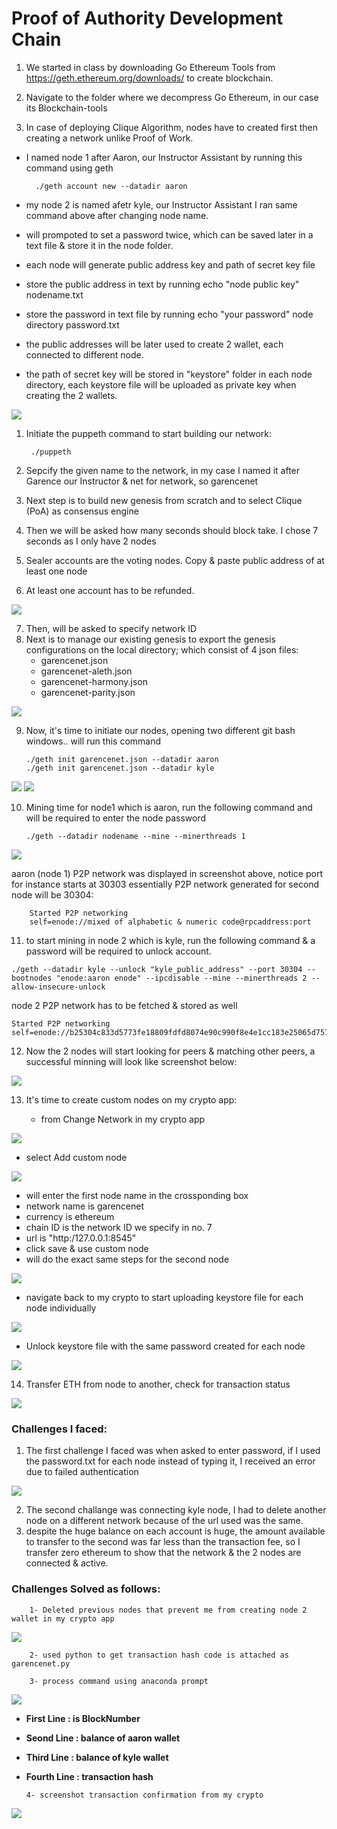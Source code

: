 # Proof of Authority Development Chain

1. We started in class by downloading Go Ethereum Tools from https://geth.ethereum.org/downloads/
to create blockchain.

2. Navigate to the folder where we decompress Go Ethereum, in our case its Blockchain-tools
3. In case of deploying Clique Algorithm, nodes have to created first then creating a network unlike Proof of Work.

- I named node 1 after Aaron, our Instructor Assistant by running this command using geth

        ./geth account new --datadir aaron
- my node 2 is named afetr kyle, our Instructor Assistant I ran same command above after changing node name.
- will prompoted to set a password twice, which can be saved later in a text file & store it in the node folder.
- each node will generate public address key and path of secret key file
- store the public address  in text by running echo "node public key" nodename.txt
- store the password in text file by running echo "your password" node directory password.txt
- the public addresses will be later used to create 2 wallet, each connected to different node.
- the path of secret key will be stored in "keystore" folder in each node directory, each keystore file will be uploaded as private key when creating the 2 wallets.

![](Images/1.jpg)
1. Initiate the puppeth command to start building our network:
   
        ./puppeth
2. Sepcify the given name to the network, in my case I named it after Garence our Instructor & net for network, so garencenet
3. Next step is to build new genesis from scratch and to select Clique (PoA) as consensus engine
4. Then we will be asked how many seconds should block take. I chose 7 seconds as I only have 2 nodes
5. Sealer accounts are the voting nodes. Copy & paste public address of at least one node
6. At least one account has to be refunded.


![](Images/2.jpg)

7. Then, will be asked to specify network ID
8. Next is to manage our existing genesis to export the genesis configurations on the local directory; which consist of 4 json files:
   - garencenet.json 
   - garencenet-aleth.json
   - garencenet-harmony.json
   - garencenet-parity.json

![](Images/3.jpg)

9.  Now, it's time to initiate our nodes, opening two different git bash windows.. will run this command

        ./geth init garencenet.json --datadir aaron
        ./geth init garencenet.json --datadir kyle
![](Images/4.jpg)
![](Images/5.jpg)

10. Mining time for node1 which is aaron, run the following command and will be required to enter the node password

        ./geth --datadir nodename --mine --minerthreads 1

![](Images/6.jpg)

aaron (node 1) P2P network was displayed in screenshot above, notice port for instance starts at 30303 essentially P2P network generated for second node will be 30304:

        Started P2P networking                   
        self=enode://mixed of alphabetic & numeric code@rpcaddress:port


11.    to start mining in node 2 which is kyle, run the following command & a password will be required to unlock account.

    ./geth --datadir kyle --unlock "kyle_public_address" --port 30304 --bootnodes "enode:aaron enode" --ipcdisable --mine --minerthreads 2 --allow-insecure-unlock
node 2 P2P network has to be fetched & stored as well

    Started P2P networking                   
    self=enode://b25304c833d5773fe18809fdfd8074e90c990f8e4e1cc183e25065d7579c056a0d0f685260aa808598f5ca38dba0b029d874b8d84ea8db1ca63aa0215f753c33@127.0.0.1:30304

12. Now the 2 nodes will start looking for peers & matching other peers, a successful minning will look like screenshot below:

![](Images/7.jpg)

13. It's time to create custom nodes on my crypto app:
    
    - from Change Network in my crypto app
  
  ![](Images/crypto.jpg)
    
- select Add custom node

![](Images/csutom.jpg)

- will enter the first node name in the crossponding box
- network name is garencenet
- currency is ethereum
- chain ID is the network ID we specify in no. 7
- url is  "http:/127.0.0.1:8545"
- click save & use custom node
- will do the exact same steps for the second node

![](Images/set.jpg)

- navigate back to my crypto to start uploading keystore file for each node individually

![](Images/key.jpg)

- Unlock keystore file with the same password created for each node

![](Images/wallet.jpg)

14. Transfer ETH from node to another, check for transaction status

![](Images/conf.jpg)


###  Challenges I faced:

1.  The first challenge I faced was when asked to enter password, if I used the password.txt for each node instead of typing it, I received an error due to failed authentication

![](Images/error1.jpg)

2.  The second challange was connecting kyle node, I had to delete another node on a different network because of the url used was the same.
3.  despite the huge balance on each account is huge, the amount available to transfer to the second was far less than the transaction fee, so I transfer zero ethereum to show that the network & the 2 nodes are connected & active.

### Challenges Solved as follows:
        1- Deleted previous nodes that prevent me from creating node 2 wallet in my crypto app
![](PythonTrial/kylewallet.jpg)
        
        2- used python to get transaction hash code is attached as garencenet.py

        3- process command using anaconda prompt
![](PythonTrial/anaconda.jpg)
*   **First Line : is BlockNumber**
*   **Seond Line : balance of aaron wallet**
*   **Third Line : balance of kyle wallet**
*   **Fourth Line : transaction hash**
  
        4- screenshot transaction confirmation from my crypto

![](PythonTrial/confirmation.jpg)





